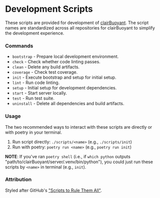 # Development Scripts

These scripts are provided for development of [clairBuoyant](https://www.github.com/clairBuoyant). The script names are standardized across all repositories for clairBuoyant to simplify the development experience.

### Commands

- `bootstrap` - Prepare local development environment.
- `check` - Check whether code linting passes.
- `clean` - Delete any build artifacts.
- `coverage` - Check test coverage.
- `init` - Execute bootstrap and setup for initial setup.
- `lint` - Run code linting.
- `setup` - Initial setup for development dependencies.
- `start` - Start server locally.
- `test` - Run test suite.
- `uninstall` - Delete all dependencies and build artifacts.

### Usage

The two recommended ways to interact with these scripts are directly or with poetry in your terminal.

1. Run script directly: `./scripts/<name>` (e.g., `./scripts/init`)
2. Run with poetry: `poetry run <name>` (e.g., `poetry run init`)

**NOTE**: If you've ran `poetry shell` (i.e., if `which python` outputs "path/to/clairBuoyant/server/.venv/bin/python"), you could just run these scripts by `<name>` in terminal (e.g., `init`).

### Attribution

Styled after GitHub's ["Scripts to Rule Them All"](https://github.com/github/scripts-to-rule-them-all).
